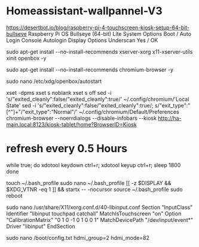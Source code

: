 # Homeassistant-wallpannel-V3
https://desertbot.io/blog/raspberry-pi-4-touchscreen-kiosk-setup-64-bit-bullseye
Raspberry Pi OS Bullseye (64-bit) Lite
System Options
Boot / Auto Login
Console Autologin
Display Options
Underscan
Yes
/ OK

sudo apt-get install --no-install-recommends xserver-xorg x11-xserver-utils xinit openbox -y

sudo apt-get install --no-install-recommends chromium-browser -y

sudo nano /etc/xdg/openbox/autostart

xset -dpms
xset s noblank
xset s off
sed -i 's/"exited_cleanly":false/"exited_cleanly":true/' ~/.config/chromium/'Local State'
sed -i 's/"exited_cleanly":false/"exited_cleanly":true/; s/"exit_type":"[^"]\+"/"exit_type":"Normal"/' ~/.config/chromium/Default/Preferences
chromium-browser  --noerrdialogs --disable-infobars --kiosk http://ha-main.local:8123/kiosk-tablet/home?BrowserID=Kiosk
# refresh every 0.5 Hours
while true; do
   xdotool keydown ctrl+r; xdotool keyup ctrl+r;
   sleep 1800
done



touch ~/.bash_profile
sudo nano ~/.bash_profile
[[ -z $DISPLAY && $XDG_VTNR -eq 1 ]] && startx -- -nocursor
source ~/.bash_profile
sudo reboot

sudo nano /usr/share/X11/xorg.conf.d/40-libinput.conf
Section "InputClass"
        Identifier "libinput touchpad catchall"
        MatchIsTouchscreen "on"
        Option "CalibrationMatrix" "0 1 0 -1 0 1 0 0 1"
        MatchDevicePath "/dev/input/event*"
        Driver "libinput"
EndSection

sudo nano /boot/config.txt
hdmi_group=2
hdmi_mode=82

